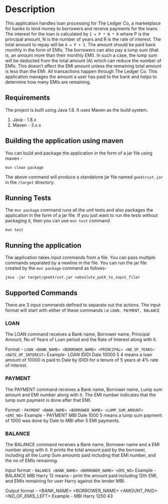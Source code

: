 # Description
This application handles loan processing for The Ledger Co, a marketplace for banks to lend money to borrowers and receive payments for the loans. The interest for the loan is calculated by `I = P * N * R` where P is the principal amount, N is the number of years and R is the rate of interest. The total amount to repay will be `A = P + I`. The amount should be paid back monthly in the form of EMIs. The borrowers can also pay a lump sum (that is, an amount more than their monthly EMI). In such a case, the lump sum will be deducted from the total amount (A) which can reduce the number of EMIs. This doesn’t affect the EMI amount unless the remaining total amount is less than the EMI. All transactions happen through The Ledger Co. This application manages the amount a user has paid to the bank and helps to determine how many EMIs are remaining.

## Requirements

The project is built using Java 1.8. It uses Maven as the build system.

1. Java - 1.8.x
2. Maven - 3.x.x

## Building the application using maven

You can build and package the application in the form of a jar file using maven -

```
mvn clean package
```

The above command will produce a standalone jar file named `geektrust.jar` in the `/target` directory.

## Running Tests

The `mvn package` command runs all the unit tests and also packages the application in the form of a jar file. If you just want to run the tests without packaging it, then you can use `mvn test` command.

```
mvn test
```

## Running the application

The application takes input commands from a file. You can pass multiple commands separated by a newline in the file. You can run the jar file created by the `mvn package` command as follows-

```
java -jar target/geektrust.jar <absolute_path_to_input_file>
```

## Supported Commands
There are 3 input commands defined to separate out the actions. The input format will start with either of these commands i.e `LOAN, PAYMENT, BALANCE`

### LOAN

The LOAN command receives a Bank name, Borrower name, Principal Amount, No of Years of Loan period and the Rate of Interest along with it.

Format - `LOAN <BANK_NAME> <BORROWER_NAME> <PRINCIPAL> <NO_OF_YEARS> <RATE_OF_INTEREST>`
Example- LOAN IDIDI Dale 10000 5 4 means a loan amount of 10000 is paid to Dale by IDIDI for a tenure of 5 years at 4% rate of interest.

### PAYMENT

The PAYMENT command receives a Bank name, Borrower name, Lump sum amount and EMI number along with it. The EMI number indicates that the lump sum payment is done after that EMI.

Format - `PAYMENT <BANK_NAME> <BORROWER_NAME> <LUMP_SUM_AMOUNT> <EMI_NO>`
Example - PAYMENT MBI Dale 1000 5 means a lump sum payment of 1000 was done by Dale to MBI after 5 EMI payments.

### BALANCE

The BALANCE command receives a Bank name, Borrower name and a EMI number along with it. It prints the total amount paid by the borrower, including all the Lump Sum amounts paid including that EMI number, and the no of EMIs remaining.

Input format - `BALANCE <BANK_NAME> <BORROWER_NAME> <EMI_NO>`
Example - BALANCE MBI Harry 12 means - print the amount paid including 12th EMI, and EMIs remaining for user Harry against the lender MBI.

Output format - <BANK_NAME> <BORROWER_NAME> <AMOUNT_PAID> <NO_OF_EMIS_LEFT>
Example - MBI Harry 1250 43
